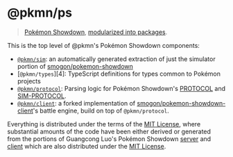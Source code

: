 # @pkmn/ps

> [Pokémon Showdown][0], [modularized into packages][1].

This is the top level of @pkmn's Pokémon Showdown components:

- [`@pkmn/sim`][2]: an automatically generated extraction of just the simulator portion of [smogon/pokemon-showdown][3]
- [`@pkmn/types`][4]: TypeScript definitions for types common to Pokémon projects
- [`@pkmn/protocol`][5]: Parsing logic for Pokémon Showdown's [PROTOCOL][6] and [SIM-PROTOCOL][7].
- [`@pkmn/client`][8]: a forked implementation of [smogon/pokemon-showdown-client][9]'s battle engine, build on top of `@pkmn/protocol`.

Everything is distributed under the terms of the [MIT License][10], where substantial
amounts of the code have been either derived or generated from the portions of Guangcong
Luo's Pokémon Showdown [server][3] and [client][9] which are also distributed under the [MIT License][11].

  [0]: https://pokemonshowdown.com
  [1]: https://pkmn.cc/modular-ps
  [2]: https://github.com/pkmn/ps/blob/master/sim
  [3]: https://github.com/smogon/pokemon-showdown
  [5]: https://github.com/pkmn/ps/blob/master/types
  [6]: https://github.com/pkmn/ps/blob/master/protocol
  [7]: https://github.com/smogon/pokemon-showdown/blob/master/PROTOCOL.md
  [8]: https://github.com/smogon/pokemon-showdown/blob/master/sim/SIM-PROTOCOL.md
  [9]: https://github.com/pkmn/ps/blob/master/client
  [10]: https://github.com/smogon/pokemon-showdown-client
  [11]: https://github.com/pkmn/ps/blob/master/LICENSE
  [12]: https://github.com/smogon/pokemon-showdown/blob/master/LICENSE
